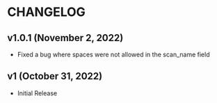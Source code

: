 CHANGELOG
=========
v1.0.1 (November 2, 2022)
------
* Fixed a bug where spaces were not allowed in the scan_name field

v1 (October 31, 2022)
------
* Initial Release
